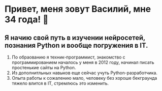 # Привет, меня зовут Василий, мне 34 года! 👋
## Я начию свой путь в изучении нейросетей, познания Python и вообще погружения в IT.
1. По обраованию я техник-программист, знакомство с программированием началось у меня в 2012 году, начинал писать простенькие сайты на Python.
2. Из дополнитльных навыков еще сейчас учуть Python-разработчика.
3. Опыта работы к сожалению мало, человеку без хороше бекграунда тяжело влится в IT, стремлюсь это изменить.
<!--
**Arucolor/Arucolor** is a ✨ _special_ ✨ repository because its `README.md` (this file) appears on your GitHub profile.

Here are some ideas to get you started:

- 🔭 I’m currently working on ...
- 🌱 I’m currently learning ...
- 👯 I’m looking to collaborate on ...
- 🤔 I’m looking for help with ...
- 💬 Ask me about ...
- 📫 How to reach me: ...
- 😄 Pronouns: ...
- ⚡ Fun fact: ...
-->
